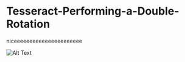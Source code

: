 # Tesseract-Performing-a-Double-Rotation
niceeeeeeeeeeeeeeeeeeeeee

![Alt Text](https://i.redd.it/v8xag6dzmnoz.gif)
